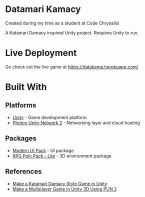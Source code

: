 # Datamari Kamacy

Created during my time as a student at Code Chrysalis!

A Katamari Damacy inspired Unity project. Requires Unity to run.

# Live Deployment

Go check out the live game at https://datakama.herokuapp.com/

# Built With

## Platforms

- [Unity](https://unity.com/) - Game development platform
- [Photon Unity Network 2](https://assetstore.unity.com/packages/tools/network/pun-2-free-119922) - Networking layer and cloud hosting

## Packages

- [Modern UI Pack](https://assetstore.unity.com/packages/tools/gui/modern-ui-pack-150824) - UI package
- [RPG Poly Pack - Lite](https://assetstore.unity.com/packages/3d/environments/landscapes/rpg-poly-pack-lite-148410) - 3D environment package

## References

- [Make a Katamari Damacy Style Game in Unity](https://www.udemy.com/course/make-a-katamari-style-sticky-ball-game-in-unity/)
- [Make a Multiplayer Game in Unity 3D Using PUN 2](https://sharpcoderblog.com/blog/make-a-multiplayer-game-in-unity-3d-using-pun-2)
